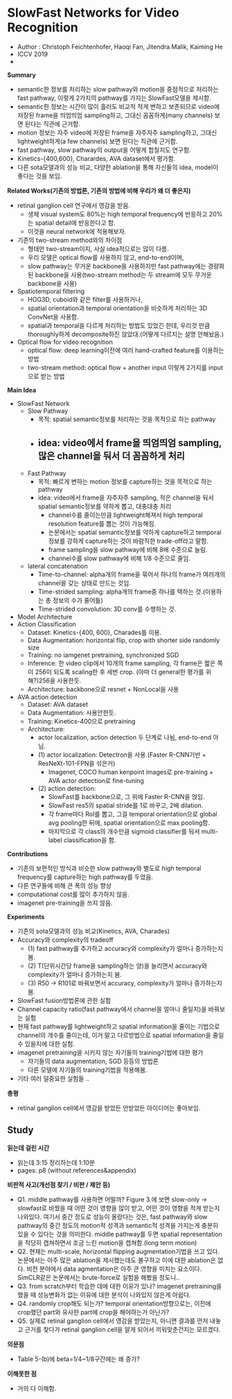 # SlowFast Networks for Video Recognition
- Author : Christoph Feichtenhofer, Haoqi Fan, Jitendra Malik, Kaiming He
- ICCV 2019
- 
**Summary**
- semantic한 정보를 처리하는 slow pathway와 motion을 중점적으로 처리하는 fast pathway, 이렇게 2가지의 pathway를 가지는 SlowFast모델을 제시함.
- semantic한 정보는 시간이 많이 흘러도 비교적 적게 변하고 보존되므로 video에 저장된 frame을 띄엄띄엄 sampling하고, 그대신 꼼꼼하게(many channels) 보면 된다는 직관에 근거함.
- motion 정보는 자주 video에 저장된 frame을 자주자주 sampling하고, 그대신 lightweight하게(a few channels) 보면 된다는 직관에 근거함.
- fast pathway, slow pathway의 output을 어떻게 합칠지도 연구함.
- Kinetics-{400,600}, Charardes, AVA dataset에서 평가함.
- 다른 sota모델과의 성능 비교, 다양한 ablation을 통해 자신들의 idea, model이 좋다는 것을 보임.

**Related Works(기존의 방법론, 기존의 방법에 비해 우리가 왜 더 좋은지)**
- retinal ganglion cell 연구에서 영감을 받음.
  - 생체 visual system도 80%는 high temporal frequency에 반응하고 20%는 spatial detail에 반응한다고 함.
  - 이것을 neural network에 적용해보자.
- 기존의 two-stream method와의 차이점
  - 형태만 two-stream이지, 사실 idea적으로는 많이 다름.
  - 우리 모델은 optical flow를 사용하지 않고, end-to-end이며, 
  - slow pathway는 무거운 backbone을 사용하지만 fast pathway에는 경량화된 backbone을 사용(two-stream method는 두 stream에 모두 무거운 backbone을 사용)
- Spatiotemporal filtering
  - HOG3D, cuboid와 같은 filter를 사용하거나,
  - spatial orientation과 temporal orientation을 비슷하게 처리하는 3D ConvNet을 사용함.
  - spatial과 temporal을 다르게 처리하는 방법도 있었긴 한데, 우리것 만큼 thoroughly하게 decomposite하진 않았대.(어떻게 다르지는 설명 안해놨음.)
- Optical flow for video recognition
  - optical flow: deep learning이전에 여러 hand-crafted feature를 이용하는 방법
  - two-stream method: optical flow + another input 이렇게 2가지를 input으로 받는 방법

**Main Idea**
- SlowFast Network
  - Slow Pathway
    - 목적: spatial semantic정보를 처리하는 것을 목적으로 하는 pathway
    - idea: video에서 frame을 띄엄띄엄 sampling, 많은 channel을 둬서 더 꼼꼼하게 처리
      - 
  - Fast Pathway
    - 목적: 빠르게 변하는 motion 정보를 capture하는 것을 목적으로 하는 pathway
    - idea: video에서 frame을 자주자주 sampling, 적은 channel을 둬서 spatial semantic정보를 약하게 뽑고, 대충대충 처리
      - channel수를 줄이는만큼 lightweight해져서 high temporal resolution feature를 뽑는 것이 가능해짐.
      - 논문에서는 spatial semantic정보를 약하게 capture하고 temporal정보를 강하게 capture하는 것이 바람직한 trade-off라고 말함.
      - frame sampling을 slow pathway에 비해 8배 수준으로 늘림.
      - channel수를 slow pathway에 비해 1/8 수준으로 줄임.
  - lateral concatenation
    - Time-to-channel: alpha개의 frame을 묶어서 하나의 frame가 여러개의 channel을 갖는 상태로 만드는 것임.
    - Time-strided sampling: alpha개의 frame중 하나를 택하는 것.(이용하는 총 정보의 수가 줄어듦)
    - Time-strided convolution: 3D conv를 수행하는 것.
- Model Architecture
- Action Classification
  - Dataset: Kinetics-{400, 600}, Charades를 이용.
  - Data Augmentation: horizontal flip, crop with shorter side randomly size 
  - Training: no iamgenet pretraining, synchronized SGD
  - Inference: 한 video clip에서 10개의 frame sampling, 각 frame은 짧은 쪽이 256이 되도록 scaling한 후 세번 crop. (아마 더 general한 평가를 위해?)256을 사용한듯.
  - Architecture: backbone으로 resnet + NonLocal을 사용
- AVA action detection
  - Dataset: AVA dataset
  - Data Augmentation: 사용안한듯.
  - Training: Kinetics-400으로 pretraining
  - Architecture: 
    - actor localization, action detection 두 단계로 나뉨, end-to-end 아님.
    - (1) actor localization: Detectron을 사용.(Faster R-CNN기반 + ResNeXt-101-FPN을 섞은거)
      - Imagenet, COCO human kenpoint images로 pre-training + AVA actor detection로 fine-tuning
    - (2) action detection: 
      - SlowFast를 backbone으로, 그 위에 Faster R-CNN을 얹임.
      - SlowFast res5의 spatial stride를 1로 바꾸고, 2배 dilation.
      - 각 frame마다 RoI를 뽑고, 그걸 temporal orientation으로 global avg pooling한 뒤에, spatial orientation으로 max pooling함. 
      - 마지막으로 각 class의 개수만큼 sigmoid classifier를 둬서 multi-label classification을 함.
    

**Contributions**
- 기존의 보편적인 방식과 비슷한 slow pathway와 별도로 high temporal frequency를 capture하는 high pathway를 두었음.
- 다른 연구들에 비해 큰 폭의 성능 향상
- computational cost를 많이 추가하지 않음.
- imagenet pre-training을 쓰지 않음.

**Experiments**
- 기존의 sota모델과의 성능 비교(Kinetics, AVA, Charades)
- Accuracy와 complexity의 tradeoff
  - (1) fast pathway를 추가하고 accuracy와 complexity가 얼마나 증가하는지 봄.
  - (2) T(단위시간당 frame을 sampling하는 양)을 늘리면서 accuracy와 complexity가 얼마나 증가하는지 봄.
  - (3) R50 -> R101로 바꿔보면서 accuracy, complexity가 얼마나 증가하는지 봄.
- SlowFast fusion방법론에 관한 실험
- Channel capacity ratio(fast pathway에서 channel을 얼마나 줄일지)을 바꿔보는 실험
- 현재 fast pathway를 lightweight하고 spatial information을 줄이는 기법으로 channel의 개수를 줄이는데, 이거 말고 다르방법으로 spatial information을 줄일 수 있을지에 대한 실험.
- imagenet pretraining을 시키지 않는 자기들의 training기법에 대한 평가
  - 자기들의 data augmentation, SGD 등등의 방법론
  - 다른 모델에 자기들의 training기법을 적용해봄.
- 기타 여러 덜중요한 실험들 ..

**총평**
- retinal ganglion cell에서 영감을 받았든 안받았든 아이디어는 좋아보임.

## Study

**읽는데 걸린 시간**
- 읽는데 3:15 정리하는데 1:10분
- pages: p8 (without references&appendix) 


**비판적 사고(개선점 찾기 / 비판 / 제안 등)**
- Q1. middle pathway를 사용하면 어떨까? Figure 3.에 보면 slow-only -> slowfast로 바꿨을 때 어떤 것이 영향을 많이 받고, 어떤 것이 영향을 적게 받는지 나와있다.
여기서 중간 정도로 성능이 올랐다는 것은, fast pathway와 slow pathway의 중간 정도의 motion적 성격과 semantic적 성격을 가지는게 충분히 있을 수 있다는 것을 의미한다. 
middle pathway를 두면 spatial representation을 적당히 캡쳐하면서 조금 느린 motion을 캡쳐함.(long term motion)
- Q2. 현재는 multi-scale, horizontal flipping augmentation기법을 쓰고 있다. 논문에서는 아주 많은 ablation을 제시했는데도 불구하고 이에 대한 ablation은 없다.
비전 분야에서 data agmentation은 아주 큰 영향을 미치는 요소이다. SimCLR같은 논문에서는 brute-force로 실험을 해봤을 정도니.. 
- Q3. from scratch부터 학습한 데에 대한 이유가 있나? imagenet pretraining을 했을 때 성능변화가 없는 이유에 대한 분석이 나와있지 않은게 아쉽다.
- Q4. randomly crop해도 되는가? temporal orientation방향으로는, 이전에 crop했던 part와 유사한 part에 crop을 해야하는거 아닌가?
- Q5. 실제로 retinal ganglion cell에서 영감을 받았는지, 아니면 결과를 먼저 내놓고 근거를 찾다가 retinal ganglion cell을 알게 되어서 끼워맞춘건지는 모르겠다.

**의문점**
- Table 5-(b)에 beta=1/4~1/8구간에는 왜 증가?

**이해못한 점**
- 거의 다 이해함.

